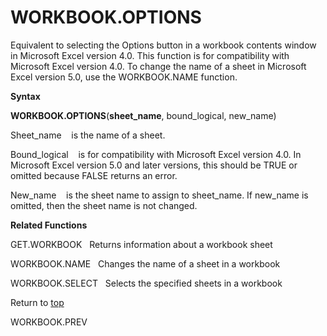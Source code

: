 WORKBOOK.OPTIONS
================

Equivalent to selecting the Options button in a workbook contents window
in Microsoft Excel version 4.0. This function is for compatibility with
Microsoft Excel version 4.0. To change the name of a sheet in Microsoft
Excel version 5.0, use the WORKBOOK.NAME function.

**Syntax**

**WORKBOOK.OPTIONS**(**sheet\_name**, bound\_logical, new\_name)

Sheet\_name    is the name of a sheet.

Bound\_logical    is for compatibility with Microsoft Excel version 4.0.
In Microsoft Excel version 5.0 and later versions, this should be TRUE
or omitted because FALSE returns an error.

New\_name    is the sheet name to assign to sheet\_name. If new\_name is
omitted, then the sheet name is not changed.

**Related Functions**

GET.WORKBOOK   Returns information about a workbook sheet

WORKBOOK.NAME   Changes the name of a sheet in a workbook

WORKBOOK.SELECT   Selects the specified sheets in a workbook

Return to [top](#T)

WORKBOOK.PREV
